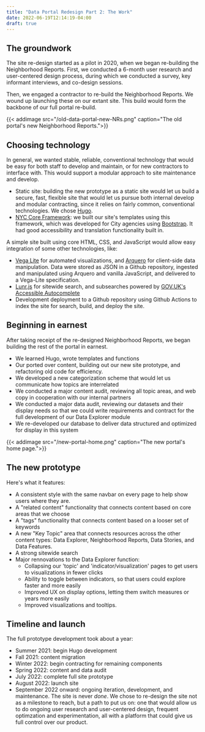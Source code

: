 ```yaml
---
title: "Data Portal Redesign Part 2: The Work"
date: 2022-06-19T12:14:19-04:00
draft: true
---
```


## The groundwork
The site re-design started as a pilot in 2020, when we began re-building the Neighborhood Reports. First, we conducted a 6-month user research and user-centered design process, during which we conducted a survey, key informant interviews, and co-design sessions.

Then, we engaged a contractor to re-build the Neighborhood Reports. We wound up launching these on our extant site. This build would form the backbone of our full portal re-build. 

{{< addimage src="/old-data-portal-new-NRs.png" caption="The old portal's new Neighborhood Reports.">}}

## Choosing  technology
In general, we wanted stable, reliable, conventional technology that would be easy for both staff to develop and maintain, or for new contractors to interface with. This would support a modular approach to site maintenance and develop. 

- Static site: building the new prototype as a static site  would let us build a secure, fast, flexible site that would let us pursue both internal develop and modular contracting, since it relies on fairly common, conventional technologies. We chose [Hugo](https://gohugo.io/).
- [NYC Core Framework](https://www1.nyc.gov/assets/doitt/html/nyc-core-framework/index.html): we built our site's templates using this framework, which was developed for City agencies using [Bootstrap](https://getbootstrap.com/). It had good accessibility and translation functionality built in.

A simple site built using core HTML, CSS, and JavaScript would allow easy integration of some other technologies, like:
- [Vega Lite](https://vega.github.io/vega-lite/) for automated visualizations, and [Arquero](https://uwdata.github.io/arquero/) for client-side data manipulation. Data were stored as JSON in a Github repository, ingested and manipulated using Arquero and vanilla JavaScript, and delivered to a Vega-Lite specification.
- [Lunr.js](https://lunrjs.com/) for sitewide search, and subsearches powered by [GOV.UK's Accessible Autocomplete](https://github.com/alphagov/accessible-autocomplete)
- Development deployment to a Github repository using Github Actions to index the site for search, build, and deploy the site. 

## Beginning in earnest
After taking receipt of the re-designed Neighborhood Reports, we began building the rest of the portal in earnest. 
- We learned Hugo, wrote templates and functions
- Our ported over content, building out our new site prototype, and refactoring old code for efficiency.
- We developed a new categorization scheme that would let us communicate how topics are interrelated
- We conducted a major content audit, reviewing all topic areas, and web copy in cooperation with our internal partners
- We conducted a major data audit, reviewing our datasets and their display needs so that we could write requirements and contract for the full development of our Data Explorer module 
- We re-developed our database to deliver data structured and optimized for display in this system

{{< addimage src="/new-portal-home.png" caption="The new portal's home page.">}}


## The new prototype
Here's what it features:
- A consistent style with the same navbar on every page to help show users where they are.
- A "related content" functionality that connects content based on core areas that we choose
- A "tags" functionality that connects content based on a looser set of keywords
- A new "Key Topic" area that connects resources across the other content types: Data Explorer, Neighborhood Reports, Data Stories, and Data Features.
- A strong sitewide search
- Major rennovations to the Data Explorer function:
    - Collapsing our 'topic' and 'indicator/visualization' pages to get users to visualizations in fewer clicks
    - Ability to toggle between indicators, so that users could explore faster and more easily
    - Improved UX on display options, letting them switch measures or years more easily
    - Improved visualizations and tooltips.

## Timeline and launch
The full prototype development took about a year:
- Summer 2021: begin Hugo development
- Fall 2021: content migration
- Winter 2022: begin contracting for remaining components
- Spring 2022: content and data audit
- July 2022: complete full site prototype
- August 2022: launch site
- September 2022 onward: ongoing iteration, development, and maintenance. The site is never *done*. We chose to re-design the site not as a milestone to reach, but a path to put us on: one that would allow us to do ongoing user research and user-centered design, frequent optimzation and experimentation, all with a platform that could give us full control over our product. 